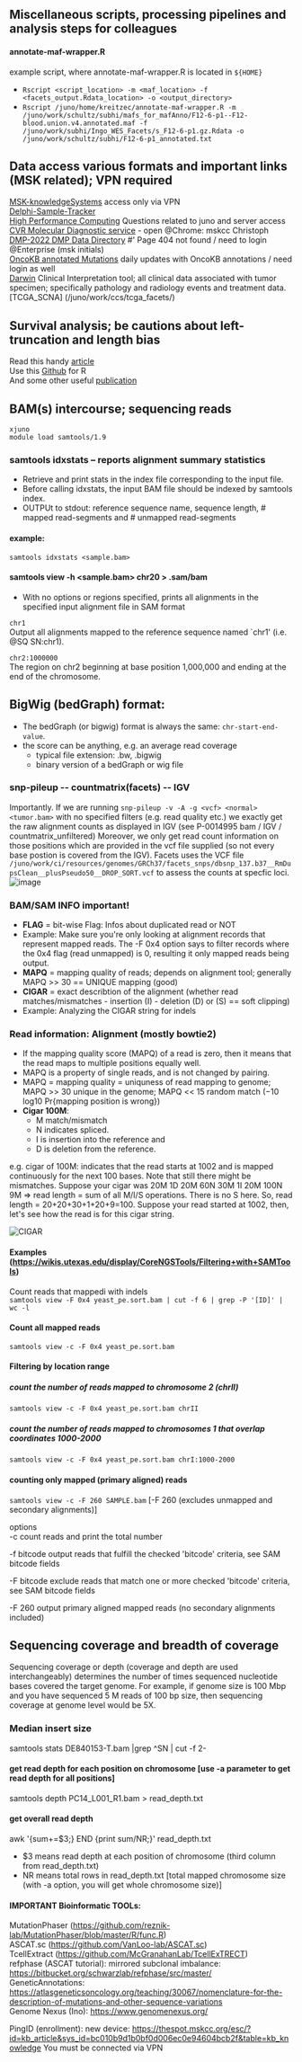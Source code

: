 ## Miscellaneous scripts, processing pipelines and analysis steps for colleagues

#### annotate-maf-wrapper.R
example script, where annotate-maf-wrapper.R is located in `${HOME}`   
* `Rscript <script_location> -m <maf_location> -f <facets_output.Rdata_location> -o <output_directory>`   
* `Rscript /juno/home/kreitzec/annotate-maf-wrapper.R -m /juno/work/schultz/subhi/mafs_for_mafAnno/F12-6-p1--F12-blood.union.v4.annotated.maf -f /juno/work/subhi/Ingo_WES_Facets/s_F12-6-p1.gz.Rdata -o /juno/work/schultz/subhi/F12-6-p1_annotated.txt`   



## Data access various formats and important links (MSK related); VPN required    
[MSK-knowledgeSystems](https://github.mskcc.org/)  access only via VPN   
[Delphi-Sample-Tracker](https://delphi.mskcc.org/sample-tracker/home)   
[High Performance Computing](http://mskcchpc.org/) Questions related to juno and server access   
[CVR Molecular Diagnostic service](https://cvr.mskcc.org:8083/search) - open @Chrome: mskcc Christoph    
[DMP-2022 DMP Data Directory](https://github.mskcc.org/knowledgesystems/dmp-2022) #' Page 404 not found / need to login @Enterprise (msk initials)    
[OncoKB annotated Mutations](https://github.mskcc.org/knowledgesystems/oncokb-annotated-msk-impact) daily updates with OncoKB annotations / need login as well    
[Darwin](https://ddp.mskcc.org/search) Clinical Interpretation tool; all clinical data associated with tumor specimen; specifically pathology and radiology events and treatment data.  
[TCGA_SCNA] (/juno/work/ccs/tcga_facets/)   


## Survival analysis; be cautions about left-truncation and length bias
Read this handy [article](https://towardsdatascience.com/how-well-do-you-really-know-survival-analysis-221885b89a8e#:~:text=Left%20truncation%20occurs%20when%20data,study)    
Use this [Github](https://github.com/slb2240/delayed_entry_clin_genom_studies/blob/main/crc_stage_iv_os_dx.R) for R   
And some other useful [publication](https://pubmed.ncbi.nlm.nih.gov/34734967/)  


## BAM(s) intercourse; sequencing reads   
`xjuno`  
`module load samtools/1.9`   

### samtools idxstats – reports alignment summary statistics
- Retrieve and print stats in the index file corresponding to the input file.   
- Before calling idxstats, the input BAM file should be indexed by samtools index.   
- OUTPUt to stdout: reference sequence name, sequence length, # mapped read-segments and # unmapped read-segments

#### example:
`samtools idxstats <sample.bam>`


#### samtools view -h <sample.bam> chr20 > <out>.sam/bam
- With no options or regions specified, prints all alignments in the specified input alignment file in SAM format  
  
`chr1`   
Output all alignments mapped to the reference sequence named `chr1' (i.e. @SQ SN:chr1).

`chr2:1000000`   
The region on chr2 beginning at base position 1,000,000 and ending at the end of the chromosome.


## BigWig (bedGraph) format:
- The bedGraph (or bigwig) format is always the same: `chr-start-end-value`.  
- the score can be anything, e.g. an average read coverage
  - typical file extension: .bw, .bigwig
  - binary version of a bedGraph or wig file   


### snp-pileup -- countmatrix(facets) -- IGV
Importantly. If we are running `snp-pileup -v -A -g <vcf> <normal> <tumor.bam>` with no specified filters
(e.g. read quality etc.) we exactly get the raw alignment counts as displayed in IGV (see P-0014995 bam / IGV / countmatrix_unfiltered)
Moreover, we only get read count information on those positions which are provided in the vcf file supplied (so not every base postion is covered from the IGV). Facets uses the VCF file `/juno/work/ci/resources/genomes/GRCh37/facets_snps/dbsnp_137.b37__RmDupsClean__plusPseudo50__DROP_SORT.vcf` to assess the counts at specfic loci.   
![image](https://user-images.githubusercontent.com/58993468/166894021-8f51a751-c07b-48eb-8639-51be064c184c.png)

  


### BAM/SAM INFO important!
- **FLAG** = bit-wise Flag: Infos about duplicated read or NOT
- Example: Make sure you're only looking at alignment records that represent mapped reads. The -F 0x4 option says to filter records where the 0x4 flag (read unmapped) is 0, resulting it only mapped reads being output.
- **MAPQ** = mapping quality of reads; depends on alignment tool; generally MAPQ >> 30 == UNIQUE mapping (good)
- **CIGAR** = exact describtion of the alignment (whether read matches/mismatches - insertion (I) - deletion (D) or (S) == soft clipping)
- Example: Analyzing the CIGAR string for indels

### Read information: Alignment (mostly bowtie2)
- If the mapping quality score (MAPQ) of a read is zero, then it means that the read maps to multiple positions equally well. 
- MAPQ is a property of single reads, and is not changed by pairing. 
- MAPQ = mapping quality = uniquness of read mapping to genome; MAPQ >> 30 unique in the genome; MAPQ << 15 random match
  (−10 log10 Pr{mapping position is wrong})
- **Cigar 100M**: 
  - M match/mismatch
  - N indicates spliced. 
  - I is insertion into the reference and 
  - D is deletion from the reference.  

e.g. cigar of 100M: indicates that the read starts at 1002 and is mapped continuously for the next 100 bases. 
Note that still there might be mismatches. Suppose your cigar was 20M 1D 20M 60N 30M 1I 20M 100N 9M => read length = sum of all M/I/S operations. 
There is no S here. So, read length = 20+20+30+1+20+9=100. Suppose your read started at 1002, then, let's see how the read is for this cigar string.

![CIGAR](https://user-images.githubusercontent.com/58993468/154679668-5ad990ec-36e6-43a1-a9bf-f403be00ecfe.png)

#### Examples (https://wikis.utexas.edu/display/CoreNGSTools/Filtering+with+SAMTools)
Count reads that mappedi with indels   
`samtools view -F 0x4 yeast_pe.sort.bam | cut -f 6 | grep -P '[ID]' | wc -l`

#### Count all mapped reads
`samtools view -c -F 0x4 yeast_pe.sort.bam`

#### Filtering by location range
##### count the number of reads mapped to chromosome 2 (chrII)
`samtools view -c -F 0x4 yeast_pe.sort.bam chrII`

##### count the number of reads mapped to chromosomes 1 that overlap coordinates 1000-2000
`samtools view -c -F 0x4 yeast_pe.sort.bam chrI:1000-2000`   
 
#### counting only mapped (primary aligned) reads
`samtools view -c -F 260 SAMPLE.bam` [-F 260 (excludes unmapped and secondary alignments)]      
 
options   
  -c  count reads and print the total number

  -f bitcode  output reads that fulfill the checked 'bitcode' criteria, see SAM bitcode fields

  -F bitcode  exclude reads that match one or more checked 'bitcode' criteria, see SAM bitcode fields

  -F 260  output primary aligned mapped reads (no secondary alignments included)
  
## Sequencing coverage and breadth of coverage   
Sequencing coverage or depth (coverage and depth are used interchangeably) determines the number of times sequenced nucleotide bases covered the target genome. For example, if genome size is 100 Mbp and you have sequenced 5 M reads of 100 bp size, then sequencing coverage at genome level would be 5X. 

  
### Median insert size
samtools stats DE840153-T.bam |grep ^SN | cut -f 2-

#### get read depth for each position on chromosome [use -a parameter to get read depth for all positions]  
samtools depth PC14_L001_R1.bam > read_depth.txt

#### get overall read depth
awk '{sum+=$3;} END {print sum/NR;}' read_depth.txt
- $3 means read depth at each position of chromosome (third column from read_depth.txt)
- NR means total rows in read_depth.txt [total mapped chromosome size (with -a option, you will get whole chromosome size)]   
  
#### IMPORTANT Bioinformatic TOOLs:
MutationPhaser (https://github.com/reznik-lab/MutationPhaser/blob/master/R/func.R)   
ASCAT.sc (https://github.com/VanLoo-lab/ASCAT.sc)   
TcellExtract (https://github.com/McGranahanLab/TcellExTRECT)   
refphase (ASCAT tutorial): mirrored subclonal imbalance: https://bitbucket.org/schwarzlab/refphase/src/master/   
GeneticAnnotations: https://atlasgeneticsoncology.org/teaching/30067/nomenclature-for-the-description-of-mutations-and-other-sequence-variations   
Genome Nexus (Ino): https://www.genomenexus.org/    
  
PingID (enrollment): new device:  https://thespot.mskcc.org/esc/?id=kb_article&sys_id=bc010b9d1b0bf0d006ec0e94604bcb2f&table=kb_knowledge
You must be connected via VPN

  
 

  
  


